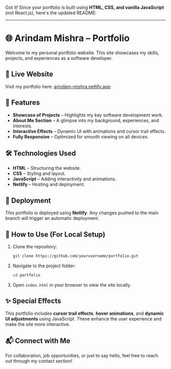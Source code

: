 Got it! Since your portfolio is built using **HTML, CSS, and vanilla JavaScript** (not React.js), here's the updated README:  

---

# 🌐 Arindam Mishra – Portfolio  

Welcome to my personal portfolio website. This site showcases my skills, projects, and experiences as a software developer.  

## 🚀 Live Website  
Visit my portfolio here: [arindam-mishra.netlify.app](https://arindam-mishra.netlify.app/)  

## 📌 Features  
- **Showcase of Projects** – Highlights my key software development work.  
- **About Me Section** – A glimpse into my background, experiences, and interests.  
- **Interactive Effects** – Dynamic UI with animations and cursor trail effects.  
- **Fully Responsive** – Optimized for smooth viewing on all devices.  

## 🛠️ Technologies Used  
- **HTML** – Structuring the website.  
- **CSS** – Styling and layout.  
- **JavaScript** – Adding interactivity and animations.  
- **Netlify** – Hosting and deployment.  

## 🚀 Deployment  
This portfolio is deployed using **Netlify**. Any changes pushed to the main branch will trigger an automatic deployment.  

## 📂 How to Use (For Local Setup)  
1. Clone the repository:  
   ```sh
   git clone https://github.com/yourusername/portfolio.git
   ```  
2. Navigate to the project folder:  
   ```sh
   cd portfolio  
   ```  
3. Open `index.html` in your browser to view the site locally.  

## ✨ Special Effects  
This portfolio includes **cursor trail effects**, **hover animations**, and **dynamic UI adjustments** using JavaScript. These enhance the user experience and make the site more interactive.  

## 📬 Connect with Me  
For collaboration, job opportunities, or just to say hello, feel free to reach out through my contact section!  
